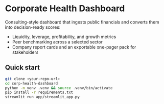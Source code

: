 # Corporate Health Dashboard

Consulting-style dashboard that ingests public financials and converts them into decision-ready scores:
- Liquidity, leverage, profitability, and growth metrics
- Peer benchmarking across a selected sector
- Company report cards and an exportable one-pager pack for stakeholders

## Quick start
```bash
git clone <your-repo-url>
cd corp-health-dashboard
python -m venv .venv && source .venv/bin/activate
pip install -r requirements.txt
streamlit run app/streamlit_app.py